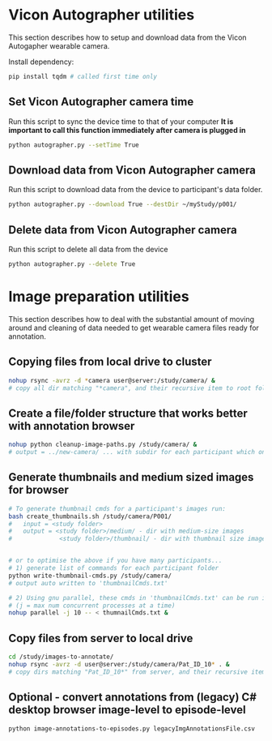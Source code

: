 # Vicon Autographer utilities
This section describes how to setup and download data from the Vicon Autogapher
wearable camera.

Install dependency:
```bash
pip install tqdm # called first time only
```

## Set Vicon Autographer camera time
Run this script to sync the device time to that of your computer
**It is important to call this function immediately after camera is plugged in**
```bash
python autographer.py --setTime True
```

## Download data from Vicon Autographer camera
Run this script to download data from the device to participant's data folder.
```bash
python autographer.py --download True --destDir ~/myStudy/p001/
```

## Delete data from Vicon Autographer camera
Run this script to delete all data from the device
```bash
python autographer.py --delete True
```


# Image preparation utilities
This section describes how to deal with the substantial amount of moving around and cleaning of data needed to get wearable camera files ready for annotation.

## Copying files from local drive to cluster
```bash
nohup rsync -avrz -d *camera user@server:/study/camera/ &
# copy all dir matching "*camera", and their recursive item to root folder on server 
```

## Create a file/folder structure that works better with annotation browser
```bash
nohup python cleanup-image-paths.py /study/camera/ &
# output = ../new-camera/ ... with subdir for each participant which only contains images or image_table.txt
```

## Generate thumbnails and medium sized images for browser
```bash
# To generate thumbnail cmds for a participant's images run:
bash create_thumbnails.sh /study/camera/P001/
#   input = <study folder>
#   output = <study folder>/medium/ - dir with medium-size images
#             <study folder>/thumbnail/ - dir with thumbnail size images


# or to optimise the above if you have many participants...
# 1) generate list of commands for each participant folder
python write-thumbnail-cmds.py /study/camera/
# output auto written to 'thumbnailCmds.txt'

# 2) Using gnu parallel, these cmds in 'thumbnailCmds.txt' can be run in parallel:
# (j = max num concurrent processes at a time)
nohup parallel -j 10 -- < thumnailCmds.txt &
```

## Copy files from server to local drive
```bash
cd /study/images-to-annotate/
nohup rsync -avrz -d user@server:/study/camera/Pat_ID_10* . &
# copy dirs matching "Pat_ID_10*" from server, and their recursive item to pwd
```

## Optional - convert annotations from (legacy) C# desktop browser image-level to episode-level
```bash
python image-annotations-to-episodes.py legacyImgAnnotationsFile.csv
```
